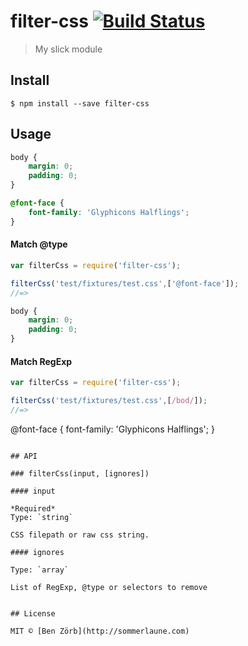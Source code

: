 # filter-css [![Build Status](https://travis-ci.org/bezoerb/filter-css.svg?branch=master)](https://travis-ci.org/bezoerb/filter-css)

> My slick module


## Install

```
$ npm install --save filter-css
```


## Usage

```css
body {
	margin: 0;
	padding: 0;
}

@font-face {
	font-family: 'Glyphicons Halflings';
}
```

#### Match @type
```js
var filterCss = require('filter-css');

filterCss('test/fixtures/test.css',['@font-face']);
//=> 
```
```css
body {
	margin: 0;
	padding: 0;
}
```

#### Match RegExp

```js
var filterCss = require('filter-css');

filterCss('test/fixtures/test.css',[/bod/]);
//=> 
```
@font-face {
	font-family: 'Glyphicons Halflings';
}
```

## API

### filterCss(input, [ignores])

#### input

*Required*  
Type: `string`

CSS filepath or raw css string.

#### ignores

Type: `array`

List of RegExp, @type or selectors to remove 


## License

MIT © [Ben Zörb](http://sommerlaune.com)
